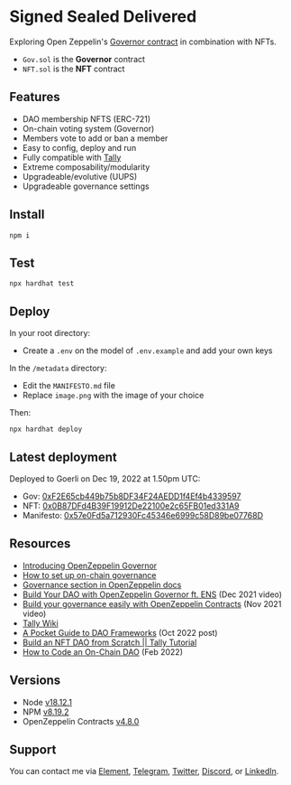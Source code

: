 # Signed Sealed Delivered

Exploring Open Zeppelin's [Governor contract](https://docs.openzeppelin.com/contracts/4.x/governance#governor) in combination with NFTs.

- `Gov.sol` is the **Governor** contract
- `NFT.sol` is the **NFT** contract

## Features

- DAO membership NFTS (ERC-721)
- On-chain voting system (Governor)
- Members vote to add or ban a member
- Easy to config, deploy and run
- Fully compatible with [Tally](https://www.tally.xyz/)
- Extreme composability/modularity
- Upgradeable/evolutive (UUPS)
- Upgradeable governance settings

## Install

```shell
npm i
```

## Test

```shell
npx hardhat test
```

## Deploy

In your root directory:

- Create a `.env` on the model of `.env.example` and add your own keys

In the `/metadata` directory:

- Edit the `MANIFESTO.md` file
- Replace `image.png` with the image of your choice

Then:

```shell
npx hardhat deploy
```

## Latest deployment

Deployed to Goerli on Dec 19, 2022 at 1.50pm UTC:

- Gov: [0xF2E65cb449b75b8DF34F24AEDD1f4Ef4b4339597](https://goerli.etherscan.io/address/0xF2E65cb449b75b8DF34F24AEDD1f4Ef4b4339597#code)
- NFT: [0x0B87DFd4B39F19912De22100e2c65FB01ed331A9](https://goerli.etherscan.io/address/0x0B87DFd4B39F19912De22100e2c65FB01ed331A9#code)
- Manifesto: [0x57e0Fd5a712930Fc45346e6999c58D89be07768D](https://goerli.etherscan.io/address/0x57e0Fd5a712930Fc45346e6999c58D89be07768D#code)

## Resources

- [Introducing OpenZeppelin Governor](https://blog.openzeppelin.com/governor-smart-contract/)
- [How to set up on-chain governance](https://github.com/OpenZeppelin/openzeppelin-contracts/blob/master/docs/modules/ROOT/pages/governance.adoc)
- [Governance section in OpenZeppelin docs](https://docs.openzeppelin.com/contracts/4.x/api/governance)
- [Build Your DAO with OpenZeppelin Governor ft. ENS](https://www.youtube.com/watch?v=Lltt6j6Hmww) (Dec 2021 video)
- [Build your governance easily with OpenZeppelin Contracts]() (Nov 2021 video)
- [Tally Wiki](https://wiki.tally.xyz/docs)
- [A Pocket Guide to DAO Frameworks](https://blog.tally.xyz/a-pocket-guide-to-dao-frameworks-8d7ad5af3a1b) (Oct 2022 post)
- [Build an NFT DAO from Scratch || Tally Tutorial](https://www.youtube.com/watch?v=cAbHwCWJAG4)
- [How to Code an On-Chain DAO](https://betterprogramming.pub/how-to-code-an-on-chain-dao-e525e13a57be) (Feb 2022)

## Versions

- Node [v18.12.1](https://nodejs.org/uk/blog/release/v18.12.1/)
- NPM [v8.19.2](https://github.com/npm/cli/releases/tag/v8.19.2)
- OpenZeppelin Contracts [v4.8.0](https://github.com/OpenZeppelin/openzeppelin-contracts/releases/tag/v4.8.0)

## Support

You can contact me via [Element](https://matrix.to/#/@julienbrg:matrix.org), [Telegram](https://t.me/julienbrg), [Twitter](https://twitter.com/julienbrg), [Discord](https://discord.gg/xw9dCeQ94Y), or [LinkedIn](https://www.linkedin.com/in/julienberanger/).

